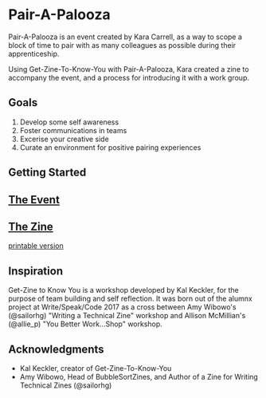 # Pair-A-Palooza

Pair-A-Palooza is an event created by Kara Carrell, as a way to scope a block of time to pair with as many colleagues as possible during their apprenticeship. 

Using Get-Zine-To-Know-You with Pair-A-Palooza, Kara created a zine to accompany the event, and a process for introducing it with a work group.

## Goals

1) Develop some self awareness
2) Foster communications in teams
3) Excerise your creative side
4) Curate an environment for positive pairing experiences

## Getting Started

## [The Event](https://github.com/KaraAJC/getzinetoknowyou/blob/latest/Pair-a-palooza-event-instructions.md)

## [The Zine](https://github.com/KaraAJC/getzinetoknowyou/blob/latest/Pair-a-palooza-zine-instructions.md)
  [printable version](https://github.com/KaraAJC/getzinetoknowyou/blob/latest/Pair-A-Palooza%20zine%20printable%20template.pdf)

## Inspiration

Get-Zine to Know You is a workshop developed by Kal Keckler, for the purpose of team building and self reflection. It was born out of the alumnx project at Write/Speak/Code 2017 as a cross between Amy Wibowo's (@sailorhg) "Writing a Technical Zine" workshop and Allison McMillian's (@allie_p) "You Better Work...Shop" workshop. 

## Acknowledgments

* Kal Keckler, creator of Get-Zine-To-Know-You
* Amy Wibowo, Head of BubbleSortZines, and Author of a Zine for Writing Technical Zines (@sailorhg)
